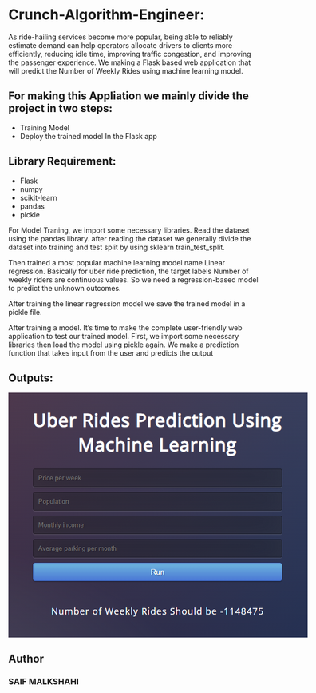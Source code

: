 # Crunch-Algorithm-Engineer:

As ride-hailing services become more popular, being able to reliably estimate demand can help operators allocate drivers to clients more efficiently, reducing idle time, improving traffic congestion, and improving the passenger experience.
We making a Flask based web application that will predict the Number of Weekly Rides using machine learning model.

## For making this Appliation we mainly divide the project in two steps:
* Training Model
* Deploy the trained model In the Flask app

## Library Requirement:
* Flask
* numpy
* scikit-learn
* pandas
* pickle

For Model Traning, we import some necessary libraries. Read the dataset using the pandas library. after reading the dataset we generally divide the dataset into training and test split by using sklearn train_test_split.

Then trained a most popular machine learning model name Linear regression. Basically for uber ride prediction, the target labels Number of weekly riders are continuous values. So we need a regression-based model to predict the unknown outcomes.

After training the linear regression model we save the trained model in a pickle file.

After training a model. It’s time to make the complete user-friendly web application to test our trained model. First, we import some necessary libraries then load the model using pickle again. We make a prediction function that takes input from the user and predicts the output

## Outputs:
<img align="center" alt="PNG" src="https://raw.githubusercontent.com/saifalbaghdadi/UberL_Prediction_ML/main/templates/Outputs.png" width="600px" data-canonical- style="max-width: 250%">

## Author
### SAIF MALKSHAHI


